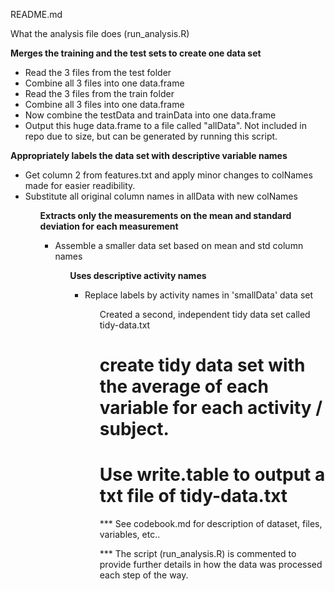 README.md

What the analysis file does (run_analysis.R)

<B>Merges the training and the test sets to create one data set</B>
<ul>
<li>
Read the 3 files from the test folder
<li>
Combine all 3 files into one data.frame
<li>
Read the 3 files from the train folder
<li>
Combine all 3 files into one data.frame
<li>
Now combine the testData and trainData into one data.frame
<li>
Output this huge data.frame to a file called "allData". Not included in repo due
to size, but can be generated by running this script.
</ul>

<B>Appropriately labels the data set with descriptive variable names</B>
<ul>
<li>
Get column 2 from features.txt and apply minor changes to colNames made for easier readibility.
<li>
Substitute all original column names in allData with new colNames
<ul>

<B>Extracts only the measurements on the mean and standard deviation for each measurement</B>
<ul>
<li>
Assemble a smaller data set based on mean and std column names
<ul>

<B>Uses descriptive activity names</B>
<ul>
<li>
Replace labels by activity names in 'smallData' data set
<ul>

Created a second, independent tidy data set called tidy-data.txt
  # create tidy data set with the average of each variable for each activity / subject.
  # Use write.table to output a txt file of tidy-data.txt

*** See codebook.md for description of dataset, files, variables, etc..

*** The script (run_analysis.R) is commented to provide further details in how the data was processed each step of the way.

